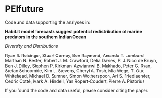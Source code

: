 # PEIfuture
Code and data supporting the analyses in:

**Habitat model forecasts suggest potential redistribution of marine predators in the southern Indian Ocean**

*Diversity and Distributions*

Ryan R. Reisinger, Stuart Corney, Ben Raymond, Amanda T. Lombard, Marthán N. Bester, Robert J. M. Crawford, Delia Davies, P. J. Nico de Bruyn, Ben J. Dilley, Stephen P. Kirkman, Azwianewi B. Makhado, Peter G. Ryan, Stefan Schoombie, Kim L. Stevens, Cheryl A. Tosh, Mia Wege, T. Otto Whitehead, Michael D. Sumner, Simon Wotherspoon, Ari S. Friedlaender, Cedric Cotté, Mark A. Hindell, Yan Ropert-Coudert, Pierre A. Pistorius


If you found the code and data useful, please consider citing the paper.
